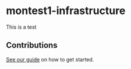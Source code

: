 # montest1-infrastructure

This is a test

## Contributions

[See our guide](contributing.md) on how to get started.
